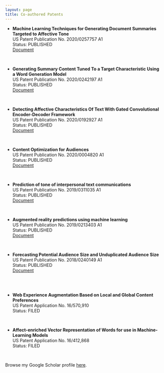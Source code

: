 ```yaml
---
layout: page
title: Co-authored Patents
---
```


- **Machine Learning Techniques for Generating Document Summaries Targeted to Affective Tone** <br/>US Patent Publication No. 2020/0257757 A1<br/>
Status: PUBLISHED<br/><a href="https://patentimages.storage.googleapis.com/d1/9d/68/28065f5e4cdd36/US20200257757A1.pdf" target="_blank">Document</a>
<br />

- **Generating Summary Content Tuned To a Target Characteristic Using a Word Generation Model** <br/>US Patent Publication No. 2020/0242197 A1<br/>
Status: PUBLISHED<br/><a href="https://patents.google.com/patent/US20200242197A1/en" target="_blank">Document</a>
<br />

- **Detecting Affective Characteristics Of Text With Gated Convolutional Encoder-Decoder Framework** <br/>US Patent Publication No. 2020/0192927 A1<br/>
Status: PUBLISHED<br/><a href="https://patentimages.storage.googleapis.com/ad/af/d1/a90c96fedcfb01/US20200192927A1.pdf" target="_blank">Document</a>
<br />

- **Content Optimization for Audiences** <br/>US Patent Publication No. 2020/0004820 A1<br/>
Status: PUBLISHED<br/><a href="https://patentimages.storage.googleapis.com/00/64/bd/329ed4df9df431/US20200004820A1.pdf" target="_blank">Document</a>
<br />

- **Prediction of tone of interpersonal text communications** <br/>US Patent Publication No. 2019/0311035 A1<br/>
Status: PUBLISHED<br/><a href="https://patentimages.storage.googleapis.com/bd/51/50/88bb7df0b7cb20/US20190311035A1.pdf" target="_blank">Document</a>
<br />

- **Augmented reality predictions using machine learning** <br/> US Patent Publication No. 2019/0213403 A1<br/>
Status: PUBLISHED<br/><a href="https://patentimages.storage.googleapis.com/9a/dc/b6/eebf76966498fa/US20190213403A1.pdf" target="_blank">Document</a>
<br />

- **Forecasting Potential Audience Size and Unduplicated Audience Size** <br/>US Patent Publication No. 2018/0240149 A1<br/>
Status: PUBLISHED<br/><a href="https://patentimages.storage.googleapis.com/2e/c4/58/dd997e2ae1a599/US20180240149A1.pdf" target="_blank">Document</a>
<br />
<br />

- **Web Experience Augmentation Based on Local and Global Content Preferences** <br/>US Patent Application No. 16/570,910<br/>
Status: FILED
<br />

- **Affect-enriched Vector Representation of Words for use in Machine-Learning Models** <br/>US Patent Application No. 16/412,868<br/>
Status: FILED
<br />

Browse my Google Scholar profile <a href="https://scholar.google.co.in/citations?user=x4rFCskAAAAJ&hl=en" target="_blank">here</a>.
<br />